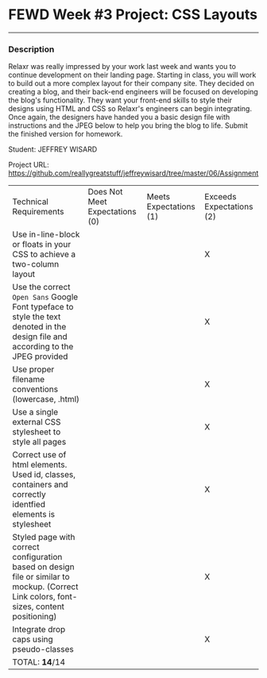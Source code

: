 # FEWD Week #3 Project: CSS Layouts

---


### Description


Relaxr was really impressed by your work last week and wants you to continue development on their landing page. Starting in class, you will work to build out a more complex layout for their company site. They decided on creating a blog, and their back-end engineers will be focused on developing the blog's functionality. They want your front-end skills to style their designs using HTML and CSS so Relaxr's engineers can begin integrating. Once again, the designers have handed you a basic design file with instructions and the JPEG below to help you bring the blog to life. Submit the finished version for homework.

Student: JEFFREY WISARD

Project URL: https://github.com/reallygreatstuff/jeffreywisard/tree/master/06/Assignment

|                                                                                                                                      |                                |                        |                          |
|--------------------------------------------------------------------------------------------------------------------------------------|--------------------------------|------------------------|--------------------------|
| Technical Requirements                                                                                                               | Does Not Meet Expectations (0) | Meets Expectations (1) | Exceeds Expectations (2) |
| Use in-line-block or floats in your CSS to achieve a two-column layout                                                               |                                |                        |                 X         |
| Use the correct ```Open Sans``` Google Font typeface to style the text denoted in the design file and according to the JPEG provided |                                |                        |                 X         |
| Use proper filename conventions (lowercase, .html)                                                                                   |                                |                        |                X          |
| Use a single external CSS stylesheet to style all pages                                                                              |                                |                        |                X          |
| Correct use of html elements. Used id, classes, containers and correctly identfied elements is stylesheet                                                                                              |                                |                        |                    X      |
 Styled page with correct configuration based on design file or similar to mockup. (Correct Link colors, font-sizes, content positioning)                                                                                              |                                |                        |                 X         |
| Integrate drop caps using pseudo-classes                                                                                             |                                |                        |                X          |
| TOTAL: __14__/14                                                                                                                     |                                |                        |                          |
